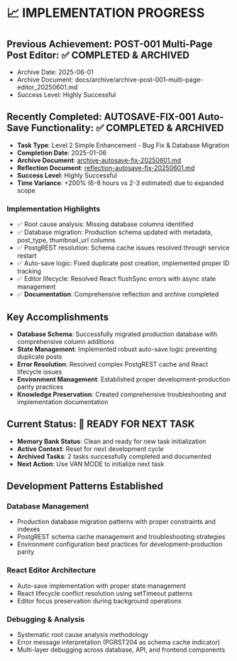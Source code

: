 # 📈 IMPLEMENTATION PROGRESS

## **Previous Achievement: POST-001 Multi-Page Post Editor**: ✅ COMPLETED & ARCHIVED

- Archive Date: 2025-06-01
- Archive Document: docs/archive/archive-post-001-multi-page-editor_20250601.md
- Success Level: Highly Successful

## **Recently Completed: AUTOSAVE-FIX-001 Auto-Save Functionality**: ✅ COMPLETED & ARCHIVED

- **Task Type**: Level 2 Simple Enhancement - Bug Fix & Database Migration
- **Completion Date**: 2025-01-06
- **Archive Document**: [archive-autosave-fix-20250601.md](../docs/archive/archive-autosave-fix-20250601.md)
- **Reflection Document**: [reflection-autosave-fix-20250601.md](reflection/reflection-autosave-fix-20250601.md)
- **Success Level**: Highly Successful
- **Time Variance**: +200% (6-8 hours vs 2-3 estimated) due to expanded scope

### Implementation Highlights

- ✅ Root cause analysis: Missing database columns identified
- ✅ Database migration: Production schema updated with metadata, post_type, thumbnail_url columns
- ✅ PostgREST resolution: Schema cache issues resolved through service restart
- ✅ Auto-save logic: Fixed duplicate post creation, implemented proper ID tracking
- ✅ Editor lifecycle: Resolved React flushSync errors with async state management
- ✅ **Documentation**: Comprehensive reflection and archive completed

## **Key Accomplishments**

- **Database Schema**: Successfully migrated production database with comprehensive column additions
- **State Management**: Implemented robust auto-save logic preventing duplicate posts
- **Error Resolution**: Resolved complex PostgREST cache and React lifecycle issues
- **Environment Management**: Established proper development-production parity practices
- **Knowledge Preservation**: Created comprehensive troubleshooting and implementation documentation

## **Current Status**: 🎯 READY FOR NEXT TASK

- **Memory Bank Status**: Clean and ready for new task initialization
- **Active Context**: Reset for next development cycle
- **Archived Tasks**: 2 tasks successfully completed and documented
- **Next Action**: Use VAN MODE to initialize next task

## **Development Patterns Established**

### Database Management

- Production database migration patterns with proper constraints and indexes
- PostgREST schema cache management and troubleshooting strategies
- Environment configuration best practices for development-production parity

### React Editor Architecture

- Auto-save implementation with proper state management
- React lifecycle conflict resolution using setTimeout patterns
- Editor focus preservation during background operations

### Debugging & Analysis

- Systematic root cause analysis methodology
- Error message interpretation (PGRST204 as schema cache indicator)
- Multi-layer debugging across database, API, and frontend components
